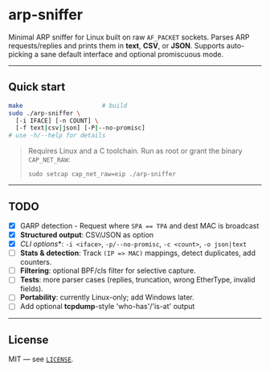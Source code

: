 # arp-sniffer

Minimal ARP sniffer for Linux built on raw `AF_PACKET` sockets.
Parses ARP requests/replies and prints them in **text**, **CSV**, or **JSON**.
Supports auto-picking a sane default interface and optional promiscuous mode.

---

## Quick start

```bash
make                      # build
sudo ./arp-sniffer \
  [-i IFACE] [-n COUNT] \
  [-f text|csv|json] [-P|--no-promisc]
# use -h/--help for details
```

> Requires Linux and a C toolchain. Run as root or grant the binary `CAP_NET_RAW`:
>
> ```sudo setcap cap_net_raw=eip ./arp-sniffer```

---

## TODO

* [x] GARP detection
  \- Request where `SPA == TPA` and dest MAC is broadcast
* [x] **Structured output**: CSV/JSON as option
* [x] *CLI options*\*: `-i <iface>`, `-p/--no-promisc`, `-c <count>`, `-o json|text`
* [ ] **Stats & detection**: Track `(IP => MAC)` mappings, detect duplicates, add counters.
* [ ] **Filtering**: optional BPF/cls filter for selective capture.
* [ ] **Tests**: more parser cases (replies, truncation, wrong EtherType, invalid fields).
* [ ] **Portability**: currently Linux-only; add Windows later.
* [ ] Add optional **tcpdump**-style 'who-has'/'is-at' output

---

## License

MIT — see [`LICENSE`](./LICENSE).
